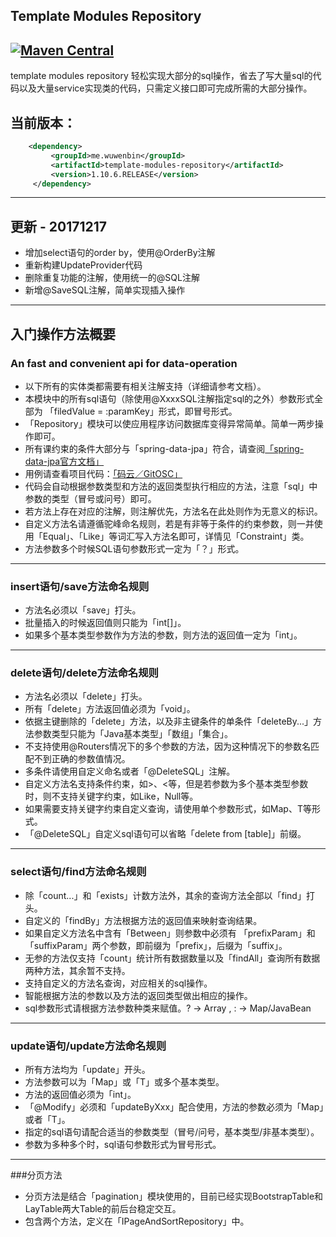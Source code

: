## Template Modules Repository
[![Maven Central](https://maven-badges.herokuapp.com/maven-central/me.wuwenbin/template-modules-repository/badge.svg)](http://search.maven.org/#artifactdetails%7Cme.wuwenbin%7Ctemplate-modules-repository%7C1.10.5.RELEASE%7Cjar)
---
template modules repository 轻松实现大部分的sql操作，省去了写大量sql的代码以及大量service实现类的代码，只需定义接口即可完成所需的大部分操作。
## 当前版本：
   ```xml
       <dependency>
            <groupId>me.wuwenbin</groupId>
            <artifactId>template-modules-repository</artifactId>
            <version>1.10.6.RELEASE</version>
        </dependency>
   ```
   ---
   ## 更新 - 20171217
   + 增加select语句的order by，使用@OrderBy注解
   + 重新构建UpdateProvider代码
   + 删除重复功能的注解，使用统一的@SQL注解
   + 新增@SaveSQL注解，简单实现插入操作
  
   ---
   ## 入门操作方法概要
###  An fast and convenient api for data-operation
+ 以下所有的实体类都需要有相关注解支持（详细请参考文档）。
+ 本模块中的所有sql语句（除使用@XxxxSQL注解指定sql的之外）参数形式全部为 「filedValue = :paramKey」形式，即冒号形式。
+ 「Repository」模块可以使应用程序访问数据库变得异常简单。简单一两步操作即可。
+ 所有课约束的条件大部分与「spring-data-jpa」符合，请查阅[「spring-data-jpa官方文档」](https://docs.spring.io/spring-data/jpa/docs/2.0.1.RELEASE/reference/html/#jpa.query-methods.query-creation)
+ 用例请查看项目代码：[「码云／GitOSC」](https://gitee.com/wuwenbn/RepositoryTester/) 
+ 代码会自动根据参数类型和方法的返回类型执行相应的方法，注意「sql」中参数的类型（冒号或问号）即可。
+ 若方法上存在对应的注解，则注解优先，方法名在此处则作为无意义的标识。
+ 自定义方法名请遵循驼峰命名规则，若是有非等于条件的约束参数，则一并使用「Equal」、「Like」等词汇写入方法名即可，详情见「Constraint」类。
+ 方法参数多个时候SQL语句参数形式一定为「？」形式。
---
### insert语句/save方法命名规则
+ 方法名必须以「save」打头。
+ 批量插入的时候返回值则只能为「int[]」。
+ 如果多个基本类型参数作为方法的参数，则方法的返回值一定为「int」。

---
### delete语句/delete方法命名规则
+ 方法名必须以「delete」打头。
+ 所有「delete」方法返回值必须为「void」。
+ 依据主键删除的「delete」方法，以及非主键条件的单条件「deleteBy...」方法参数类型只能为「Java基本类型」「数组」「集合」。
+ 不支持使用@Routers情况下的多个参数的方法，因为这种情况下的参数名匹配不到正确的参数值情况。
+ 多条件请使用自定义命名或者「@DeleteSQL」注解。
+ 自定义方法名支持条件约束，如>、<等，但是若参数为多个基本类型参数时，则不支持关键字约束，如Like，Null等。
+ 如果需要支持关键字约束自定义查询，请使用单个参数形式，如Map、T等形式。
+ 「@DeleteSQL」自定义sql语句可以省略「delete from \[table\]」前缀。
---
### select语句/find方法命名规则
+ 除「count...」和「exists」计数方法外，其余的查询方法全部以「find」打头。
+ 自定义的「findBy」方法根据方法的返回值来映射查询结果。
+ 如果自定义方法名中含有「Between」则参数中必须有 「prefixParam」和「suffixParam」两个参数，即前缀为「prefix」，后缀为「suffix」。
+ 无参的方法仅支持「count」统计所有数据数量以及「findAll」查询所有数据两种方法，其余暂不支持。
+ 支持自定义的方法名查询，对应相关的sql操作。
+ 智能根据方法的参数以及方法的返回类型做出相应的操作。
+ sql参数形式请根据方法参数种类来赋值。? -> Array ,  : -> Map/JavaBean
---
### update语句/update方法命名规则
+ 所有方法均为「update」开头。
+ 方法参数可以为「Map」或「T」或多个基本类型。
+ 方法的返回值必须为「int」。
+ 「@Modify」必须和「updateByXxx」配合使用，方法的参数必须为「Map」或者「T」。
+ 指定的sql语句请配合适当的参数类型（冒号/问号，基本类型/非基本类型）。
+ 参数为多种多个时，sql语句参数形式为冒号形式。
---
###分页方法
+ 分页方法是结合「pagination」模块使用的，目前已经实现BootstrapTable和LayTable两大Table的前后台稳定交互。
+ 包含两个方法，定义在「IPageAndSortRepository」中。
